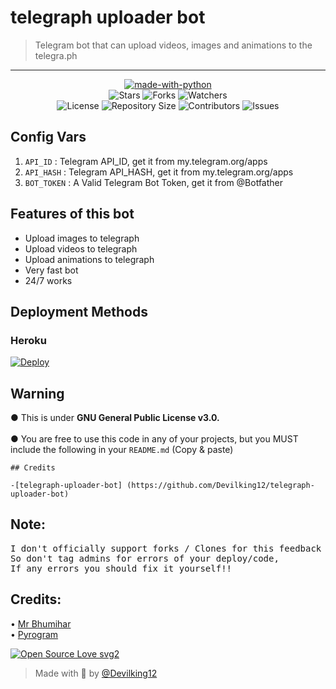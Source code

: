 <h1 align= left>telegraph uploader bot</h1>

> Telegram bot that can upload videos, images and animations to the telegra.ph
----

    
<p align="center">
<a href="https://python.org"><img src="http://forthebadge.com/images/badges/made-with-python.svg" alt="made-with-python"></a>
<br>
    <img src="https://img.shields.io/github/stars/Devilking12/telegraph-uploader-bot?style=for-the-badge" alt="Stars">
    <img src="https://img.shields.io/github/forks/Devilking12/telegraph-uploader-bot?style=for-the-badge" alt="Forks">
    <img src="https://img.shields.io/github/watchers/Devilking12/telegraph-uploader-bot?style=for-the-badge" alt="Watchers"> 
<br>
    <img src="https://img.shields.io/github/license/Devilking12/telegraph-uploader-bot?style=for-the-badge" alt="License">
    <img src="https://img.shields.io/github/repo-size/Devilking12/telegraph-uploader-bot?style=for-the-badge" alt="Repository Size">
    <img src="https://img.shields.io/github/contributors/Devilking12/telegraph-uploader-bot?style=for-the-badge" alt="Contributors">
    <img src="https://img.shields.io/github/issues/Devilking12/telegraph-uploader-bot?style=for-the-badge" alt="Issues">
</p>  


## Config Vars
1. `API_ID` : Telegram API_ID, get it from my.telegram.org/apps
2. `API_HASH` : Telegram API_HASH, get it from my.telegram.org/apps
3. `BOT_TOKEN` : A Valid Telegram Bot Token, get it from @Botfather

## Features of this bot

- Upload images to telegraph
- Upload videos to telegraph
- Upload animations to telegraph
- Very fast bot
- 24/7 works
  
## Deployment Methods

### Heroku

[![Deploy](https://www.herokucdn.com/deploy/button.svg)](https://heroku.com/deploy?template=https://github.com/Devilking12/telegraph-uploader-bot)
 
## Warning
 ● This is under <b>GNU General Public License v3.0.</b><br><br>
 ● You are free to use this code in any of your projects, but you MUST include the following in your `README.md` (Copy & paste)<br>

```
## Credits
 
-[telegraph-uploader-bot] (https://github.com/Devilking12/telegraph-uploader-bot)

```

## Note: <br>

<pre>I don't officially support forks / Clones for this feedback bot,
So don't tag admins for errors of your deploy/code, 
If any errors you should fix it yourself!!</pre>

## Credits: <br>
 • <a href="https://github.com/Devilking12">Mr Bhumihar</a> <br>
 • <a href="https://github.com/pyrogram/pyrogram">Pyrogram</a> 
  
[![Open Source Love svg2](https://badges.frapsoft.com/os/v2/open-source.svg?v=103)](https://github.com/Devilking12/LivegramBot)   

> Made with 💞 by <a href="https://github.com/Devilking12">@Devilking12</a> 
   
